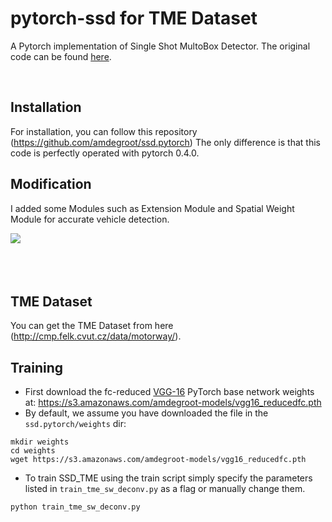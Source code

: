 # pytorch-ssd for TME Dataset

A Pytorch implementation of Single Shot MultoBox Detector. The original code can be found [here](https://github.com/qijiezhao/pytorch-ssd). 


&nbsp;
&nbsp;

## Installation
For installation, you can follow this repository (https://github.com/amdegroot/ssd.pytorch)
The only difference is that this code is perfectly operated with pytorch 0.4.0.

## Modification
I added some Modules such as Extension Module and Spatial Weight Module for accurate vehicle detection.

<img align="left" src= "https://github.com/kimna4/SSD_TME/blob/master/doc/ssd_tme.png">

<br />
<br />
<br />
<br />



## TME Dataset
You can get the TME Dataset from here (http://cmp.felk.cvut.cz/data/motorway/).


## Training 
- First download the fc-reduced [VGG-16](https://arxiv.org/abs/1409.1556) PyTorch base network weights at:              https://s3.amazonaws.com/amdegroot-models/vgg16_reducedfc.pth
- By default, we assume you have downloaded the file in the `ssd.pytorch/weights` dir:

```Shell
mkdir weights
cd weights
wget https://s3.amazonaws.com/amdegroot-models/vgg16_reducedfc.pth
```

- To train SSD_TME using the train script simply specify the parameters listed in `train_tme_sw_deconv.py` as a flag or manually change them.

```Shell
python train_tme_sw_deconv.py
```



